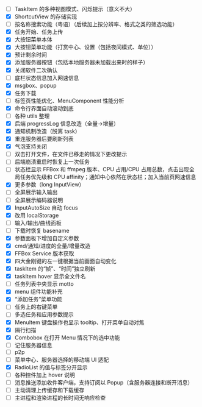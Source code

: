 - [ ] TaskItem 的多种视图模式、闪烁提示（意义不大）
- [x] ShortcutView 的存储实现
- [ ] 按名称搜索功能（粤语）（后续加上按分辨率、格式之类的筛选功能）
- [x] 任务开始、任务上传
- [x] 大按钮菜单本体
- [x] 大按钮菜单功能（打赏中心、设置（包括夜间模式、单位））
- [x] 预计剩余时间
- [x] 添加服务器按钮（包括本地服务器未加载出来时的样子）
- [x] 关闭软件二次确认
- [ ] 底栏状态信息加入网速信息
- [x] msgbox、popup
- [x] 任务下载
- [ ] 标签页性能优化、MenuComponent 性能分析
- [x] 命令行界面自动滚动到底
- [ ] 各种 utils 整理
- [x] 后端 progressLog 信息改造（全量→增量）
- [x] 通知机制改造（脱离 task）
- [x] 重连服务器后要刷新列表
- [x] 气泡支持关闭
- [ ] 双击打开文件，在文件已移走的情况下更改提示
- [ ] 后端崩溃重启时恢复上一次任务
- [ ] 状态栏显示 FFBox 和 ffmpeg 版本、CPU 占用/CPU 占用总数，点击出现全局任务优先级和 CPU affinity；通知中心依然在状态栏；加入当前页网速信息
- [x] 更多参数（long InputView）
- [ ] 全屏展示输入输出
- [ ] 全屏展示编码器说明
- [x] InputAutoSize 自动 focus
- [x] 改用 localStorage
- [ ] 输入/输出/曲线面板
- [ ] 下载时恢复 basename
- [x] 参数面板下增加自定义参数
- [x] cmd/通知/进度的全量/增量改造
- [x] FFBox Service 版本获取
- [x] 四大金刚键的左一键根据当前画面自动变化
- [x] taskItem 的“帧”、“时间”独立刷新
- [x] taskItem hover 显示全文件名
- [ ] 任务列表中央显示 motto
- [x] menu 组件功能补充
- [x] “添加任务”菜单功能
- [ ] 任务上的右键菜单
- [ ] 多选任务和应用参数提示
- [x] MenuItem 键盘操作也显示 tooltip、打开菜单自动对焦
- [x] 隔行扫描
- [x] Combobox 在打开 Menu 情况下的选中功能
- [ ] 记住服务器信息
- [ ] p2p
- [ ] 菜单中心、服务器选择的移动端 UI 适配
- [x] RadioList 的值与标签分开显示
- [ ] 各种控件加上 hover 说明
- [ ] 消息推送添加收件客户端，支持订阅以 Popup（含服务器连接和断开消息）
- [ ] 主动清理上传缓存和下载缓存
- [ ] 主进程和渲染进程的长时间无响应检查